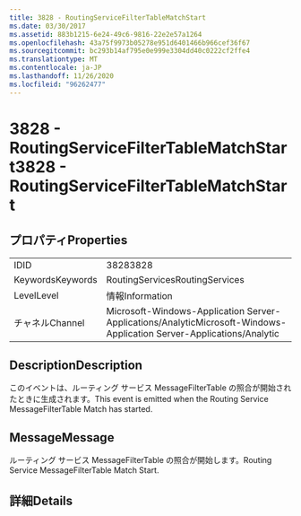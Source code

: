 ```yaml
---
title: 3828 - RoutingServiceFilterTableMatchStart
ms.date: 03/30/2017
ms.assetid: 883b1215-6e24-49c6-9816-22e2e57a1264
ms.openlocfilehash: 43a75f9973b05278e951d6401466b966cef36f67
ms.sourcegitcommit: bc293b14af795e0e999e3304dd40c0222cf2ffe4
ms.translationtype: MT
ms.contentlocale: ja-JP
ms.lasthandoff: 11/26/2020
ms.locfileid: "96262477"
---
```

# <a name="3828---routingservicefiltertablematchstart"></a><span data-ttu-id="63032-102">3828 - RoutingServiceFilterTableMatchStart</span><span class="sxs-lookup"><span data-stu-id="63032-102">3828 - RoutingServiceFilterTableMatchStart</span></span>

## <a name="properties"></a><span data-ttu-id="63032-103">プロパティ</span><span class="sxs-lookup"><span data-stu-id="63032-103">Properties</span></span>  
  
|||  
|-|-|  
|<span data-ttu-id="63032-104">ID</span><span class="sxs-lookup"><span data-stu-id="63032-104">ID</span></span>|<span data-ttu-id="63032-105">3828</span><span class="sxs-lookup"><span data-stu-id="63032-105">3828</span></span>|  
|<span data-ttu-id="63032-106">Keywords</span><span class="sxs-lookup"><span data-stu-id="63032-106">Keywords</span></span>|<span data-ttu-id="63032-107">RoutingServices</span><span class="sxs-lookup"><span data-stu-id="63032-107">RoutingServices</span></span>|  
|<span data-ttu-id="63032-108">Level</span><span class="sxs-lookup"><span data-stu-id="63032-108">Level</span></span>|<span data-ttu-id="63032-109">情報</span><span class="sxs-lookup"><span data-stu-id="63032-109">Information</span></span>|  
|<span data-ttu-id="63032-110">チャネル</span><span class="sxs-lookup"><span data-stu-id="63032-110">Channel</span></span>|<span data-ttu-id="63032-111">Microsoft-Windows-Application Server-Applications/Analytic</span><span class="sxs-lookup"><span data-stu-id="63032-111">Microsoft-Windows-Application Server-Applications/Analytic</span></span>|  
  
## <a name="description"></a><span data-ttu-id="63032-112">Description</span><span class="sxs-lookup"><span data-stu-id="63032-112">Description</span></span>  

 <span data-ttu-id="63032-113">このイベントは、ルーティング サービス MessageFilterTable の照合が開始されたときに生成されます。</span><span class="sxs-lookup"><span data-stu-id="63032-113">This event is emitted when the Routing Service MessageFilterTable Match has started.</span></span>  
  
## <a name="message"></a><span data-ttu-id="63032-114">Message</span><span class="sxs-lookup"><span data-stu-id="63032-114">Message</span></span>  

 <span data-ttu-id="63032-115">ルーティング サービス MessageFilterTable の照合が開始します。</span><span class="sxs-lookup"><span data-stu-id="63032-115">Routing Service MessageFilterTable Match Start.</span></span>  
  
## <a name="details"></a><span data-ttu-id="63032-116">詳細</span><span class="sxs-lookup"><span data-stu-id="63032-116">Details</span></span>
